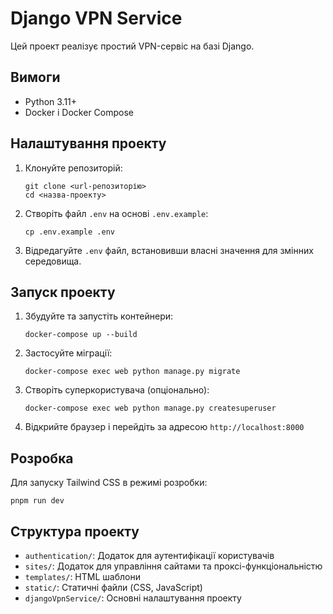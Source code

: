 # Django VPN Service

Цей проект реалізує простий VPN-сервіс на базі Django.

## Вимоги

- Python 3.11+
- Docker і Docker Compose

## Налаштування проекту

1. Клонуйте репозиторій:
   ```
   git clone <url-репозиторію>
   cd <назва-проекту>
   ```

2. Створіть файл `.env` на основі `.env.example`:
   ```
   cp .env.example .env
   ```

3. Відредагуйте `.env` файл, встановивши власні значення для змінних середовища.

## Запуск проекту

1. Збудуйте та запустіть контейнери:
   ```
   docker-compose up --build
   ```

2. Застосуйте міграції:
   ```
   docker-compose exec web python manage.py migrate
   ```

3. Створіть суперкористувача (опціонально):
   ```
   docker-compose exec web python manage.py createsuperuser
   ```

4. Відкрийте браузер і перейдіть за адресою `http://localhost:8000`

## Розробка

Для запуску Tailwind CSS в режимі розробки:

```
pnpm run dev
```

## Структура проекту

- `authentication/`: Додаток для аутентифікації користувачів
- `sites/`: Додаток для управління сайтами та проксі-функціональністю
- `templates/`: HTML шаблони
- `static/`: Статичні файли (CSS, JavaScript)
- `djangoVpnService/`: Основні налаштування проекту
